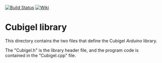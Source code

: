  [![Build Status](https://travis-ci.org/Zanduino/Cubigel.svg?branch=master)](https://travis-ci.com/Zanduino/Cubigel) [![Wiki](https://github.com/SV-Zanshin/BME680/blob/master/Images/Documentation-wiki.svg)](https://github.com/Zanduino/FridgeLogger/wiki)
 
 # Cubigel library
This directory contains the two files that define the Cubigel *Arduino* library.

The "Cubigel.h" is the library header file, and the program code is contained in the "Cubigel.cpp" file.
